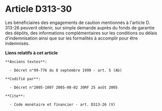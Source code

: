 # Article D313-30

Les bénéficiaires des engagements de caution mentionnés à l'article D. 313-26 peuvent obtenir, sur simple demande auprès du
fonds de garantie des dépôts, des informations complémentaires sur les conditions ou délais d'indemnisation ainsi que sur les
formalités à accomplir pour être indemnisés.

**Liens relatifs à cet article**

	**Anciens textes**:

	  - Décret n°99-776 du 8 septembre 1999 - art. 5 (Ab)

	**Codifié par**:

	  - Décret n°2005-1007 2005-08-02 JORF 25 août 2005

	**Cite**:

	  - Code monétaire et financier - art. D313-26 (V)
